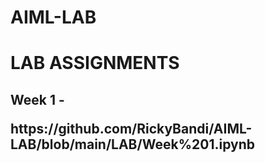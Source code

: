 # AIML-LAB
<h1>LAB ASSIGNMENTS</h1><div></div>

<body>
  <h2>Week 1 - <p>https://github.com/RickyBandi/AIML-LAB/blob/main/LAB/Week%201.ipynb</p></h2>
</body>
